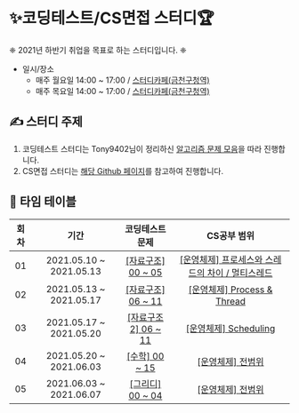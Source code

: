 # ✨코딩테스트/CS면접 스터디🏆

❈  2021년 하반기 취업을 목표로 하는 스터디입니다.  ❈ 
*  일시/장소
	* 매주 월요일 14:00 ~ 17:00 / [스터디카페(금천구청역)](http://naver.me/x8lDxShQ)
	* 매주 목요일 14:00 ~ 17:00 / [스터디카페(금천구청역)](http://naver.me/x8lDxShQ)

## ✍ 스터디 주제
1. 코딩테스트 스터디는 Tony9402님이 정리하신 [알고리즘 문제 모음](https://github.com/tony9402/baekjoon#-%EC%A4%91%EC%9A%94%EF%B8%8F%EF%B8%8F-)을 따라 진행합니다. 
2. CS면접 스터디는 [해당 Github 페이지](https://github.com/SSAFY-CS-STUDY/Tech_interview)를  참고하여 진행합니다. 


## 📅 타임 테이블

|회차|기간|코딩테스트 문제|CS공부 범위|
| :--: | :---------: | :-----------------: | :------: |
| 01 | 2021.05.10 ~ 2021.05.13 | [[자료구조] 00 ~ 05](https://github.com/tony9402/baekjoon/tree/main/data_structure) | [[운영체제] 프로세스와 스레드의 차이 / 멀티스레드](https://github.com/JaeYeopHan/Interview_Question_for_Beginner/tree/master/OS)
| 02 | 2021.05.13 ~ 2021.05.17 | [[자료구조] 06 ~ 11](https://github.com/tony9402/baekjoon/tree/main/data_structure) | [[운영체제] Process & Thread](https://github.com/SSAFY-CS-STUDY/Tech_interview/blob/main/03.Operating_system/README.md)
| 03 | 2021.05.17 ~ 2021.05.20 | [[자료구조2] 06 ~ 11](https://github.com/tony9402/baekjoon/tree/main/data_structure2) | [[운영체제] Scheduling ](https://github.com/SSAFY-CS-STUDY/Tech_interview/blob/main/03.Operating_system/README.md#scheduling-%EB%8B%B5%EB%B3%80)
| 04 | 2021.05.20 ~ 2021.06.03 | [[수학] 00 ~ 15](https://github.com/tony9402/baekjoon/tree/main/math) | [[운영체제] 전범위 ](https://github.com/SSAFY-CS-STUDY/Tech_interview/blob/main/03.Operating_system)
| 05 | 2021.06.03 ~ 2021.06.07 | [[그리디] 00 ~ 04](https://github.com/tony9402/baekjoon/tree/main/greedy) | [[운영체제] 전범위](https://github.com/SSAFY-CS-STUDY/Tech_interview/tree/main/03.Operating_system)
